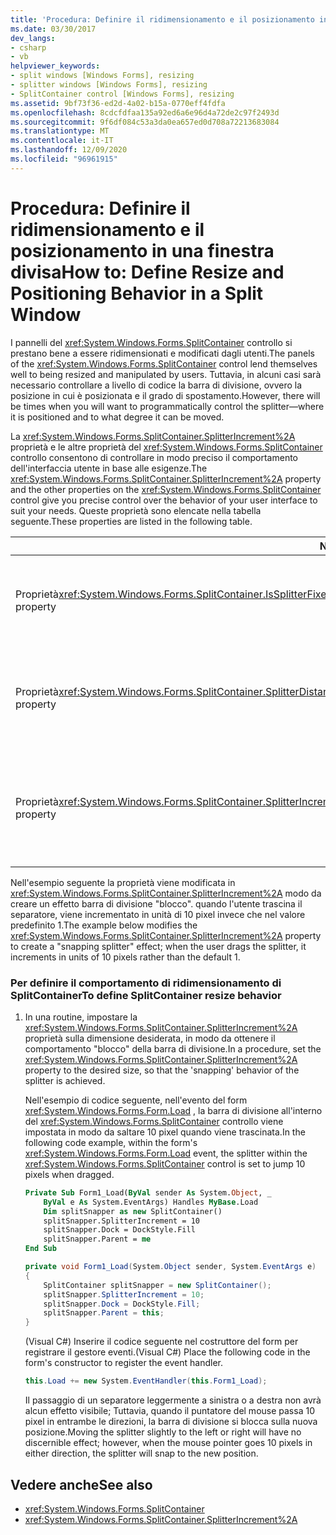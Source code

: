 ```yaml
---
title: 'Procedura: Definire il ridimensionamento e il posizionamento in una finestra divisa'
ms.date: 03/30/2017
dev_langs:
- csharp
- vb
helpviewer_keywords:
- split windows [Windows Forms], resizing
- splitter windows [Windows Forms], resizing
- SplitContainer control [Windows Forms], resizing
ms.assetid: 9bf73f36-ed2d-4a02-b15a-0770eff4fdfa
ms.openlocfilehash: 8cdcfdfaa135a92ed6a6e96d4a72de2c97f2493d
ms.sourcegitcommit: 9f6df084c53a3da0ea657ed0d708a72213683084
ms.translationtype: MT
ms.contentlocale: it-IT
ms.lasthandoff: 12/09/2020
ms.locfileid: "96961915"
---
```

# <a name="how-to-define-resize-and-positioning-behavior-in-a-split-window"></a><span data-ttu-id="ed092-102">Procedura: Definire il ridimensionamento e il posizionamento in una finestra divisa</span><span class="sxs-lookup"><span data-stu-id="ed092-102">How to: Define Resize and Positioning Behavior in a Split Window</span></span>
<span data-ttu-id="ed092-103">I pannelli del <xref:System.Windows.Forms.SplitContainer> controllo si prestano bene a essere ridimensionati e modificati dagli utenti.</span><span class="sxs-lookup"><span data-stu-id="ed092-103">The panels of the <xref:System.Windows.Forms.SplitContainer> control lend themselves well to being resized and manipulated by users.</span></span> <span data-ttu-id="ed092-104">Tuttavia, in alcuni casi sarà necessario controllare a livello di codice la barra di divisione, ovvero la posizione in cui è posizionata e il grado di spostamento.</span><span class="sxs-lookup"><span data-stu-id="ed092-104">However, there will be times when you will want to programmatically control the splitter—where it is positioned and to what degree it can be moved.</span></span>  
  
 <span data-ttu-id="ed092-105">La <xref:System.Windows.Forms.SplitContainer.SplitterIncrement%2A> proprietà e le altre proprietà del <xref:System.Windows.Forms.SplitContainer> controllo consentono di controllare in modo preciso il comportamento dell'interfaccia utente in base alle esigenze.</span><span class="sxs-lookup"><span data-stu-id="ed092-105">The <xref:System.Windows.Forms.SplitContainer.SplitterIncrement%2A> property and the other properties on the <xref:System.Windows.Forms.SplitContainer> control give you precise control over the behavior of your user interface to suit your needs.</span></span> <span data-ttu-id="ed092-106">Queste proprietà sono elencate nella tabella seguente.</span><span class="sxs-lookup"><span data-stu-id="ed092-106">These properties are listed in the following table.</span></span>  
  
|<span data-ttu-id="ed092-107">Name</span><span class="sxs-lookup"><span data-stu-id="ed092-107">Name</span></span>|<span data-ttu-id="ed092-108">Descrizione</span><span class="sxs-lookup"><span data-stu-id="ed092-108">Description</span></span>|  
|----------|-----------------|  
|<span data-ttu-id="ed092-109">Proprietà<xref:System.Windows.Forms.SplitContainer.IsSplitterFixed%2A></span><span class="sxs-lookup"><span data-stu-id="ed092-109"><xref:System.Windows.Forms.SplitContainer.IsSplitterFixed%2A> property</span></span>|<span data-ttu-id="ed092-110">Determina se la barra di divisione è mobile per mezzo della tastiera o del mouse.</span><span class="sxs-lookup"><span data-stu-id="ed092-110">Determines if the splitter is movable by means of the keyboard or mouse.</span></span>|  
|<span data-ttu-id="ed092-111">Proprietà<xref:System.Windows.Forms.SplitContainer.SplitterDistance%2A></span><span class="sxs-lookup"><span data-stu-id="ed092-111"><xref:System.Windows.Forms.SplitContainer.SplitterDistance%2A> property</span></span>|<span data-ttu-id="ed092-112">Determina la distanza in pixel dal bordo sinistro o superiore alla barra di divisione mobile.</span><span class="sxs-lookup"><span data-stu-id="ed092-112">Determines the distance in pixels from the left or upper edge to the movable splitter bar.</span></span>|  
|<span data-ttu-id="ed092-113">Proprietà<xref:System.Windows.Forms.SplitContainer.SplitterIncrement%2A></span><span class="sxs-lookup"><span data-stu-id="ed092-113"><xref:System.Windows.Forms.SplitContainer.SplitterIncrement%2A> property</span></span>|<span data-ttu-id="ed092-114">Determina la distanza minima, in pixel, che la barra di divisione può spostare dall'utente.</span><span class="sxs-lookup"><span data-stu-id="ed092-114">Determines the minimum distance, in pixels, that the splitter can be moved by the user.</span></span>|  
  
 <span data-ttu-id="ed092-115">Nell'esempio seguente la proprietà viene modificata in <xref:System.Windows.Forms.SplitContainer.SplitterIncrement%2A> modo da creare un effetto barra di divisione "blocco". quando l'utente trascina il separatore, viene incrementato in unità di 10 pixel invece che nel valore predefinito 1.</span><span class="sxs-lookup"><span data-stu-id="ed092-115">The example below modifies the <xref:System.Windows.Forms.SplitContainer.SplitterIncrement%2A> property to create a "snapping splitter" effect; when the user drags the splitter, it increments in units of 10 pixels rather than the default 1.</span></span>  
  
### <a name="to-define-splitcontainer-resize-behavior"></a><span data-ttu-id="ed092-116">Per definire il comportamento di ridimensionamento di SplitContainer</span><span class="sxs-lookup"><span data-stu-id="ed092-116">To define SplitContainer resize behavior</span></span>  
  
1. <span data-ttu-id="ed092-117">In una routine, impostare la <xref:System.Windows.Forms.SplitContainer.SplitterIncrement%2A> proprietà sulla dimensione desiderata, in modo da ottenere il comportamento "blocco" della barra di divisione.</span><span class="sxs-lookup"><span data-stu-id="ed092-117">In a procedure, set the <xref:System.Windows.Forms.SplitContainer.SplitterIncrement%2A> property to the desired size, so that the 'snapping' behavior of the splitter is achieved.</span></span>  
  
     <span data-ttu-id="ed092-118">Nell'esempio di codice seguente, nell'evento del form <xref:System.Windows.Forms.Form.Load> , la barra di divisione all'interno del <xref:System.Windows.Forms.SplitContainer> controllo viene impostata in modo da saltare 10 pixel quando viene trascinata.</span><span class="sxs-lookup"><span data-stu-id="ed092-118">In the following code example, within the form's <xref:System.Windows.Forms.Form.Load> event, the splitter within the <xref:System.Windows.Forms.SplitContainer> control is set to jump 10 pixels when dragged.</span></span>  
  
    ```vb  
    Private Sub Form1_Load(ByVal sender As System.Object, _  
        ByVal e As System.EventArgs) Handles MyBase.Load  
        Dim splitSnapper as new SplitContainer()  
        splitSnapper.SplitterIncrement = 10  
        splitSnapper.Dock = DockStyle.Fill  
        splitSnapper.Parent = me  
    End Sub  
    ```  
  
    ```csharp  
    private void Form1_Load(System.Object sender, System.EventArgs e)  
    {  
        SplitContainer splitSnapper = new SplitContainer();  
        splitSnapper.SplitterIncrement = 10;  
        splitSnapper.Dock = DockStyle.Fill;  
        splitSnapper.Parent = this;  
    }  
    ```  
  
     <span data-ttu-id="ed092-119">(Visual C#) Inserire il codice seguente nel costruttore del form per registrare il gestore eventi.</span><span class="sxs-lookup"><span data-stu-id="ed092-119">(Visual C#) Place the following code in the form's constructor to register the event handler.</span></span>  
  
    ```csharp  
    this.Load += new System.EventHandler(this.Form1_Load);  
    ```  
  
     <span data-ttu-id="ed092-120">Il passaggio di un separatore leggermente a sinistra o a destra non avrà alcun effetto visibile; Tuttavia, quando il puntatore del mouse passa 10 pixel in entrambe le direzioni, la barra di divisione si blocca sulla nuova posizione.</span><span class="sxs-lookup"><span data-stu-id="ed092-120">Moving the splitter slightly to the left or right will have no discernible effect; however, when the mouse pointer goes 10 pixels in either direction, the splitter will snap to the new position.</span></span>  
  
## <a name="see-also"></a><span data-ttu-id="ed092-121">Vedere anche</span><span class="sxs-lookup"><span data-stu-id="ed092-121">See also</span></span>

- <xref:System.Windows.Forms.SplitContainer>
- <xref:System.Windows.Forms.SplitContainer.SplitterIncrement%2A>
